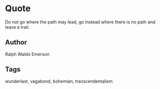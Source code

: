 # Quote

Do not go where the path may lead, go instead where there is no path and leave a trail.

## Author

Ralph Waldo Emerson

## Tags

wunderlast, vagabond, bohemian, transcendentalism
